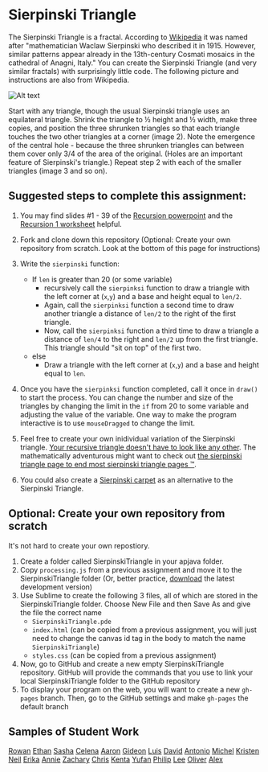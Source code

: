 Sierpinski Triangle
==================

The Sierpinski Triangle is a fractal. According to [Wikipedia](http://en.wikipedia.org/wiki/Sierpinski_triangle) it was named after "mathematician Waclaw Sierpinski who described it in 1915. However, similar patterns appear already in the 13th-century Cosmati mosaics in the cathedral of Anagni, Italy." You can create the Sierpinski Triangle (and very similar fractals) with surprisingly little code. The following picture and instructions are also from Wikipedia.

![Alt text](http://upload.wikimedia.org/wikipedia/commons/thumb/0/05/Sierpinski_triangle_evolution.svg/512px-Sierpinski_triangle_evolution.svg.png)

Start with any triangle, though the usual Sierpinski triangle uses an equilateral triangle. Shrink the triangle to ½ height and ½ width, make three copies, and position the three shrunken triangles so that each triangle touches the two other triangles at a corner (image 2). Note the emergence of the central hole - because the three shrunken triangles can between them cover only 3/4 of the area of the original. (Holes are an important feature of Sierpinski's triangle.) Repeat step 2 with each of the smaller triangles (image 3 and so on).

Suggested steps to complete this assignment:
----------------------------------------------
1. You may find slides #1 - 39 of the [Recursion powerpoint](https://drive.google.com/open?id=0Bz2ZkT6qWPYTdFNMNkthaG15X1k) and  the [Recursion 1 worksheet](https://drive.google.com/open?id=0Bz2ZkT6qWPYTN2U4M2E5ZTQtMGFhMC00ZDY0LThiMGItODMwYzBiMGFiODdi) helpful.
2. Fork and clone down this repository (Optional: Create your own repository from scratch. Look at the bottom of this page for instructions)
2. Write the `sierpinski` function:

    * If `len` is greater than 20 (or some variable)
        * recursively call the `sierpinksi` function to draw a triangle with the left corner at (`x`,`y`) and a base and height equal to `len/2`.
        * Again, call the `sierpinksi` function a second time to draw another triangle a distance of `len/2` to the right of the first triangle.
        * Now, call the `sierpinksi` function a third time to draw a triangle a distance of `len/4` to the right and `len/2` up from the first triangle. This triangle should "sit on top" of the first two.
    * else
        * Draw a triangle with the left corner at (`x`,`y`) and a base and height equal to `len`.
3. Once you have the `sierpinksi` function completed, call it once in `draw()` to start the process. You can change the number and size of the triangles by changing the limit in the `if` from 20 to some variable and adjusting the value of the variable. One way to make the program interactive is to use `mouseDragged` to change the limit.
4. Feel free to create your own inidividual variation of the Sierpinski triangle. [Your recursive triangle doesn't have to look like any other](http://www.google.com/search?q=variations+on+a+theme+of+sierpinski&safe=active&es_sm=122&source=lnms&tbm=isch&sa=X&ei=Ku-uVP7vEJecoQSvwoCADg&ved=0CAoQ_AUoAw&biw=1280&bih=856&surl=1#safe=active&tbm=isch&q=variations+on+sierpinski+triangle&imgdii=_). The mathematically adventurous might want to check out [the sierpinski triangle page to end most sierpinski triangle pages ™](http://www.oftenpaper.net/sierpinski.htm).
5. You could also create a [Sierpinski carpet](http://en.wikipedia.org/wiki/Sierpinski_carpet) as an alternative to the Sierpinski Triangle.

Optional: Create your own repository from scratch
-------------------------------------------------
It's not hard to create your own repostiory.
1. Create a folder called SierpinskiTriangle in your apjava folder.
2. Copy `processing.js` from a previous assignment and move it to the SierpinskiTriangle folder (Or, better practice, [download](http://processingjs.org/download/) the latest development version)
3. Use Sublime to create the following 3 files, all of which are stored in the SierpinskiTriangle folder. Choose New File and then Save As and give the file the correct name
    * `SierpinskiTriangle.pde`
    * `index.html` (can be copied from a previous assignment, you will just need to change the canvas id tag in the body to match the name `SierpinskiTriangle`)
    * `styles.css` (can be copied from a previous assignment)
4. Now, go to GitHub and create a new empty SierpinskiTriangle repository. GitHub will provide the commands that you use to link your local SierpinskiTriangle folder to the GitHub repository
5. To display your program on the web, you will want to create a new `gh-pages` branch. Then, go to the GitHub settings and make `gh-pages` the default branch

Samples of Student Work
-----------------------
[Rowan](http://rocassius.github.io/SierpinskiTriangle/)
[Ethan](http://emdarcher.github.io/SierpinskiTriangle/)
[Sasha](http://sashagonzalez.github.io/SierpinskiTriangle/)
[Celena](http://celenac.github.io/SierpinskiTriangle/)
[Aaron](http://aaronchowapcs.github.io/SierpinskiTriangle/)
[Gideon](http://giteon.github.io/SierpinskiTriangle/)
[Luis](http://lmaragon.github.io/SierpinskiTriangle/)
[David](http://goliathuros.github.io/SierpinskiTriangle/)
[Antonio](http://adcarmona.github.io/SierpinskiTriangle/)
[Michel](http://lubaruja.github.io/SierpinskiTriangle/)
[Kristen](http://kris-10.github.io/SierpinskiTriangle/)
[Neil](http://neilwong.github.io/SierpinskiTriangle/)
[Erika](http://bekutaa.github.io/SierpinskiTriangle/)
[Annie](http://anxie.github.io/SierpinskiTriangle/)
[Zachary](http://zachooz.github.io/SierpinskiTriangle/)
[Chris](http://chrisma1.github.io/SierpinskiTriangle/)
[Kenta](http://redtorch.github.io/SierpinskiTriangle/)
[Yufan](http://yuxu1.github.io/SierpinskiTriangle/)
[Philip](http://philiphuang2.github.io/SierpinskiTriangle/)
[Lee](http://shleewhite.github.io/SierpinskiTriangle/)
[Oliver](http://olivernoss.github.io/SierpinskiTriangle/)
[Alex](http://alexsffeng.github.io/SierpinskiTriangle/)
